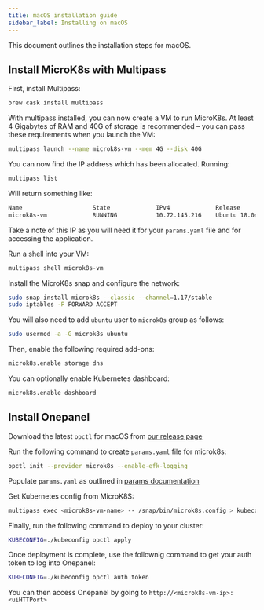 ```yaml
---
title: macOS installation guide
sidebar_label: Installing on macOS
---
```


This document outlines the installation steps for macOS.

## Install MicroK8s with Multipass

First, install Multipass:

```bash
brew cask install multipass
```

With multipass installed, you can now create a VM to run MicroK8s. At least 4 Gigabytes of RAM and 40G of storage is recommended – you can pass these requirements when you launch the VM:

```bash
multipass launch --name microk8s-vm --mem 4G --disk 40G
```

You can now find the IP address which has been allocated. Running:

```bash
multipass list
```

Will return something like:

```bash
Name                    State             IPv4             Release
microk8s-vm             RUNNING           10.72.145.216    Ubuntu 18.04 LTS
```

Take a note of this IP as you will need it for your `params.yaml` file and for accessing the application.

Run a shell into your VM:

```bash
multipass shell microk8s-vm
```

Install the MicroK8s snap and configure the network:

```bash
sudo snap install microk8s --classic --channel=1.17/stable
sudo iptables -P FORWARD ACCEPT
```

You will also need to add `ubuntu` user to `microk8s` group as follows:

```bash
sudo usermod -a -G microk8s ubuntu
```

Then, enable the following required add-ons:

```bash
microk8s.enable storage dns
```

You can optionally enable Kubernetes dashboard:

```bash
microk8s.enable dashboard
```

## Install Onepanel

Download the latest `opctl` for macOS from [our release page](https://github.com/onepanelio/cli/releases/latest)

Run the following command to create `params.yaml` file for microk8s:

```bash
opctl init --provider microk8s --enable-efk-logging
```

Populate `params.yaml` as outlined in [params documentation](../configuration/params)

Get Kubernetes config from MicroK8S:

```bash
multipass exec <microk8s-vm-name> -- /snap/bin/microk8s.config > kubeconfig
```

Finally, run the following command to deploy to your cluster:

```bash
KUBECONFIG=./kubeconfig opctl apply
```

Once deployment is complete, use the follownig command to get your auth token to log into Onepanel:

```bash
KUBECONFIG=./kubeconfig opctl auth token
```

You can then access Onepanel by going to `http://<microk8s-vm-ip>:<uiHTTPort>`
